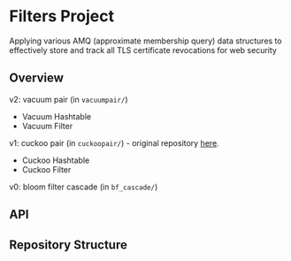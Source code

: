 # Filters Project
Applying various AMQ (approximate membership query) data structures to effectively store and track all TLS certificate revocations for web security

## Overview
v2: vacuum pair (in `vacuumpair/`)
* Vacuum Hashtable
* Vacuum Filter

v1: cuckoo pair (in `cuckoopair/`) - original repository [here](https://github.com/mwong775/cuckoo-project/).
* Cuckoo Hashtable
* Cuckoo Filter

v0: bloom filter cascade (in `bf_cascade/`)

## API

## Repository Structure
